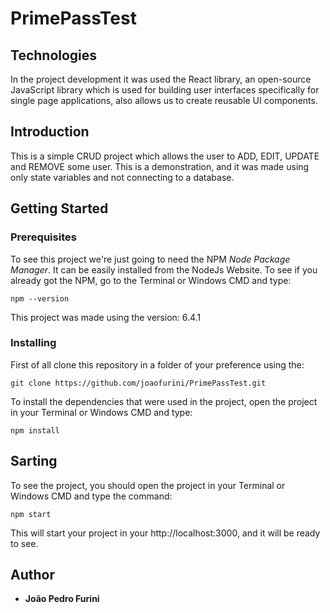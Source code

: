 # PrimePassTest

## Technologies

In the project development it was used the React library, an open-source JavaScript library which is used for building user interfaces specifically for single page applications,
also allows us to create reusable UI components.

## Introduction
This is a simple CRUD project which allows the user to ADD, EDIT, UPDATE and REMOVE some user. 
This is a demonstration, and it was made using only state variables and not connecting to a database.

## Getting Started



### Prerequisites

To see this project we're just going to need the NPM <i>Node Package Manager</i>. It can be easily installed from the NodeJs Website.
To see if you already got the NPM, go to the Terminal or Windows CMD and type:

```
npm --version
```
This project was made using the version: 6.4.1

### Installing

First of all clone this repository in a folder of your preference using the:
```
git clone https://github.com/joaofurini/PrimePassTest.git
```
To install the dependencies that were used in the project, open the project in your Terminal or Windows CMD and type:

```
npm install
```

## Sarting

To see the project, you should open the project in your Terminal or Windows CMD and type the command:
```
npm start
```
This will start your project in your http://localhost:3000, and it will be ready to see.

## Author

* **João Pedro Furini** 



